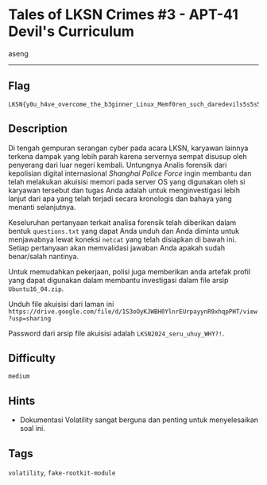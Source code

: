 # Tales of LKSN Crimes #3 - APT-41 Devil's Curriculum

aseng

---

## Flag

```
LKSN{y0u_h4ve_overcome_the_b3ginner_Linux_Memf0ren_such_daredevils5s5s5!}
```

## Description
Di tengah gempuran serangan cyber pada acara LKSN, karyawan lainnya terkena dampak yang lebih parah karena servernya sempat disusup oleh penyerang dari luar negeri kembali. Untungnya Analis forensik dari kepolisian digital internasional *Shanghai Police Force* ingin membantu dan telah melakukan akuisisi memori pada server OS yang digunakan oleh si karyawan tersebut dan tugas Anda adalah untuk menginvestigasi lebih lanjut dari apa yang telah terjadi secara kronologis dan bahaya yang menanti selanjutnya.

Keseluruhan pertanyaan terkait analisa forensik telah diberikan dalam bentuk `questions.txt` yang dapat Anda unduh dan Anda diminta untuk menjawabnya lewat koneksi `netcat` yang telah disiapkan di bawah ini. Setiap pertanyaan akan memvalidasi jawaban Anda apakah sudah benar/salah nantinya.

Untuk memudahkan pekerjaan, polisi juga memberikan anda artefak profil yang dapat digunakan dalam membantu investigasi dalam file arsip `Ubuntu16_04.zip`.

Unduh file akuisisi dari laman ini `https://drive.google.com/file/d/1S3oOyKJWBH0YlnrEUrpayynR9xhqpPHT/view?usp=sharing`

Password dari arsip file akuisisi adalah `LKSN2024_seru_uhuy_WHY?!`.

## Difficulty
`medium`

## Hints
* Dokumentasi Volatility sangat berguna dan penting untuk menyelesaikan soal ini.

## Tags
`volatility`, `fake-rootkit-module`
